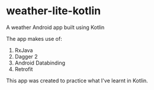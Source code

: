 # weather-lite-kotlin
A weather Android app built using Kotlin

The app makes use of:

1. RxJava
2. Dagger 2
3. Android Databinding
4. Retrofit

This app was created to practice what I've learnt in Kotlin.
